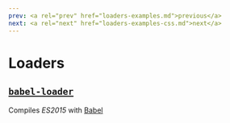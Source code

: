 ```yaml
---
prev: <a rel="prev" href="loaders-examples.md">previous</a>
next: <a rel="next" href="loaders-examples-css.md">next</a>
---
```


# Loaders

## [`babel-loader`](https://github.com/babel/babel-loader)

Compiles _ES2015_ with [Babel](https://babeljs.io)
